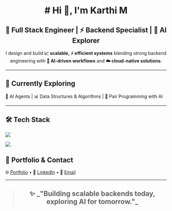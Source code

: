 <h1 align="center"># Hi 👋, I'm Karthi M</h1>

<h2 align="center">🚀 Full Stack Engineer | ⚡ Backend Specialist | 🤖 AI Explorer</h2>

<p align="center">
  I design and build <b>📈 scalable, ⚡ efficient systems</b> blending strong backend engineering with 
  <b>🤝 AI-driven workflows</b> and <b>☁️ cloud-native solutions</b>.
</p> 

---
<!-- Currently Exploring -->
<h2>🌱 Currently Exploring</h2>
<p>
  🤖 AI Agents | 📊 Data Structures & Algorithms | 🤝 Pair Programming with AI
</p>

---

<!-- Tech Stack -->
<h2>🛠️ Tech Stack</h2>

<p>
  <img src="https://skillicons.dev/icons?i=js,ts,nodejs,express,nest,react,nextjs,python,docker,mysql,mongodb,redis,jenkins,git" />
</p>

<p>
  <img src="https://skillicons.dev/icons?i=aws,ec2,sqs,sns,s3,ses" />
</p>

<!-- Portfolio -->
<h2>📂 Portfolio & Contact</h2>

<p>
  🌐 <a href="https://portfolio.gravitycodes.com" target="_blank">Portfolio</a> • 
  💼 <a href="https://linkedin.com/in/karthi-munirathinam-0812166a" target="_blank">LinkedIn</a> •
  📧 <a href="mailto:karthiraja268@email.com">Email</a>
</p>

---

> <h2 align="center">✨ _"Building scalable backends today, exploring AI for tomorrow."_ </h2>
